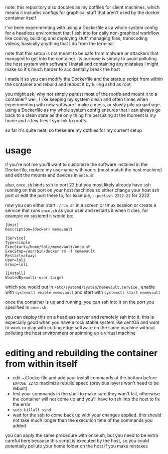 note: this repository also doubles as my dotfiles for client machines,
which means it includes configs for graphical stuff that aren't used
by the docker container itself

I've been experimenting with using a Dockerfile as a whole system
config for a headless environment that I ssh into for daily non-graphical
workflow like coding, building and deploying stuff, managing files,
transcoding videos, basically anything that I do from the terminal

note that this setup is not meant to be safe from malware or attackers
that managed to get into the container. its purpose is simply to avoid
polluting the host system with software I install and containing any
mistakes I might make so it's much harder to accidentally break the host

I made it so you can modify the Dockerfile and the startup script from
within the container and rebuild and reboot it by killing sshd as root

you might ask, why not simply persist most of the rootfs and mount it to a
container? well, I like keeping my system clean and often times when
experimenting with new software I make a mess, or slowly pile up garbage.
using a Dockerfile as my whole system config ensures that I can always go
back to a clean state as the only thing I'm persisting at the moment
is my home and a few files I symlink to rootfs

so far it's quite neat, so these are my dotfiles for my current setup

# usage
if you're not me you'll want to customize the software installed in
the Dockerfile, replace my username with yours (must match the host
machine) and edit the mounts and devices in ```once.sh```

also, ```once.sh``` binds ssh to port 22 but you most likely already have
ssh running on this port on your host machines so either change your
host ssh port or edit the port there to, for example,
```--publish 2222:22``` for 2222

now you can either start ```./run.sh``` in a screen or tmux session or
create a service that runs ```once.sh``` as your user and restarts it when
it dies, for example on systemd it would be:

```
[Unit]
Description=(docker) memevault

[Service]
Type=simple
ExecStart=/home/loli/memevault/once.sh
ExecStop=/usr/bin/docker rm -f memevault
Restart=always
User=loli
Group=loli

[Install]
WantedBy=multi-user.target
```

which you would put in ```/etc/systemd/system/memevault.service``` ,
enable with ```systemctl enable memevault``` and start with
```systemctl start memevault```

once the container is up and running, you can ssh into it on the port you
specified in ```once.sh```

you can deploy this on a headless server and remotely ssh into it. this
is especially good when you have a rock stable system like centOS and want
to work or play with cutting edge software on the same machine without
polluting the host environment or spinning up a virtual machine

# editing and rebuilding the container from within itself
* edit ~/Dockerfile and add your install commands at the bottom before
  ```EXPOSE 22``` to maximize rebuild speed (previous layers won't need
  to be rebuilt)
* test your commands in the shell to make sure they won't fail, otherwise
  the container will not come up and you'll have to ssh into the host
  to fix the error
* ```sudo killall sshd```
* wait for the ssh to come back up with your changes applied. this should
  not take much longer than the execution time of the commands you added

you can apply the same procedure with once.sh, but you need to be extra
careful here because this script is executed by the host, so you could
potentially pollute your home folder on the host if you make mistakes
